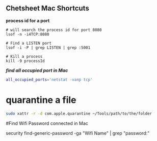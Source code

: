 ## Chetsheet Mac Shortcuts

**process id for a port**
```
# will search the process id for port 8080
lsof -n -i4TCP:8080

# Find a LISTEN port
lsof -i -P | grep LISTEN | grep :5001

# Kill a process
kill -9 processId
```

***find all occupied port in Mac***
```sh
all_occupied_ports='netstat -vanp tcp'
```

# quarantine a file
```sh
sudo xattr -r -d com.apple.quarantine ~/Tools/path/to/the/folder
```

#Find Wifi Password connected in Mac

security find-generic-password -ga "Wifi Name" | grep "password:"
